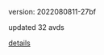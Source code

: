 version: 2022080811-27bf

updated 32 avds

[details](https://github.com/0x74f917491bfa7ebfa379/ali_avd_db/blob/master/change_log/2022/08/08/11/27bf.txt)